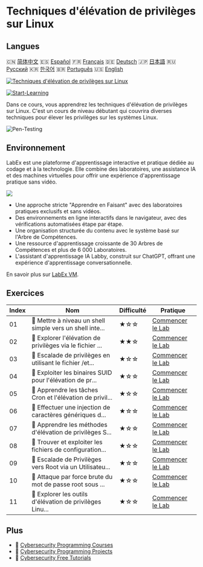 # Techniques d'élévation de privilèges sur Linux

## Langues

🇨🇳 [简体中文](README_zh.md) 🇪🇸 [Español](README_es.md) 🇫🇷 [Français](README_fr.md) 🇩🇪 [Deutsch](README_de.md) 🇯🇵 [日本語](README_ja.md) 🇷🇺 [Русский](README_ru.md) 🇰🇷 [한국어](README_ko.md) 🇧🇷 [Português](README_pt.md) 🇺🇸 [English](README.md) 

[![Techniques d'élévation de privilèges sur Linux](https://cover-creator.labex.io/privilege-escalation-techniques-on-linux.png?lang=fr)](https://labex.io/fr/courses/privilege-escalation-techniques-on-linux)

[![Start-Learning](https://img.shields.io/badge/Start-Learning-whitesmoke?style=for-the-badge)](https://labex.io/fr/courses/privilege-escalation-techniques-on-linux)

Dans ce cours, vous apprendrez les techniques d'élévation de privilèges sur Linux. C'est un cours de niveau débutant qui couvrira diverses techniques pour élever les privilèges sur les systèmes Linux.

![Pen-Testing](https://img.shields.io/badge/Pen-Testing-whitesmoke?style=for-the-badge&logo=pen-testing)


## Environnement

LabEx est une plateforme d'apprentissage interactive et pratique dédiée au codage et à la technologie. Elle combine des laboratoires, une assistance IA et des machines virtuelles pour offrir une expérience d'apprentissage pratique sans vidéo.

![](https://tutorial-screenshot.getvm.io/images/vm-1725247253.png)

- Une approche stricte "Apprendre en Faisant" avec des laboratoires pratiques exclusifs et sans vidéos.
- Des environnements en ligne interactifs dans le navigateur, avec des vérifications automatisées étape par étape.
- Une organisation structurée du contenu avec le système basé sur l'Arbre de Compétences.
- Une ressource d'apprentissage croissante de 30 Arbres de Compétences et plus de 6 000 Laboratoires.
- L'assistant d'apprentissage IA Labby, construit sur ChatGPT, offrant une expérience d'apprentissage conversationnelle.

En savoir plus sur [LabEx VM](https://support.labex.io/using-labex/virtual-machine).

## Exercices

|   Index | Nom                                                      | Difficulté   | Pratique                                                                                                                                                     |
|---------|----------------------------------------------------------|--------------|--------------------------------------------------------------------------------------------------------------------------------------------------------------|
|      01 | 📖 Mettre à niveau un shell simple vers un shell inte... | ★☆☆          | <a target='_blank' href='https://labex.io/fr/tutorials/upgrade-simple-shell-to-interactive-shell-in-nmap-416148'>Commencer le Lab</a>                        |
|      02 | 📖 Explorer l'élévation de privilèges via le fichier ... | ★★☆          | <a target='_blank' href='https://labex.io/fr/tutorials/explore-privilege-escalation-via-etc-passwd-file-in-nmap-416141'>Commencer le Lab</a>                 |
|      03 | 📖 Escalade de privilèges en utilisant le fichier /et... | ★☆☆          | <a target='_blank' href='https://labex.io/fr/tutorials/escalate-privileges-using-etc-shadow-file-in-linux-416142'>Commencer le Lab</a>                       |
|      04 | 📖 Exploiter les binaires SUID pour l'élévation de pr... | ★☆☆          | <a target='_blank' href='https://labex.io/fr/tutorials/nmap-exploit-suid-binaries-for-privilege-escalation-in-linux-416147'>Commencer le Lab</a>             |
|      05 | 📖 Apprendre les tâches Cron et l'élévation de privil... | ★☆☆          | <a target='_blank' href='https://labex.io/fr/tutorials/learn-cron-jobs-and-privilege-escalation-in-nmap-416140'>Commencer le Lab</a>                         |
|      06 | 📖 Effectuer une injection de caractères génériques d... | ★☆☆          | <a target='_blank' href='https://labex.io/fr/tutorials/perform-wildcard-injection-in-nmap-for-privilege-escalation-416144'>Commencer le Lab</a>              |
|      07 | 📖 Apprendre les méthodes d'élévation de privilèges S... | ★☆☆          | <a target='_blank' href='https://labex.io/fr/tutorials/learn-sudo-privilege-escalation-methods-in-nmap-416145'>Commencer le Lab</a>                          |
|      08 | 📖 Trouver et exploiter les fichiers de configuration... | ★☆☆          | <a target='_blank' href='https://labex.io/fr/tutorials/find-and-exploit-sensitive-config-files-for-privilege-escalation-in-nmap-416138'>Commencer le Lab</a> |
|      09 | 📖 Escalade de Privilèges vers Root via un Utilisateu... | ★☆☆          | <a target='_blank' href='https://labex.io/fr/tutorials/nmap-escalate-privileges-to-root-via-intermediate-user-in-nmap-416146'>Commencer le Lab</a>           |
|      10 | 📖 Attaque par force brute du mot de passe root sous ... | ★☆☆          | <a target='_blank' href='https://labex.io/fr/tutorials/brute-force-root-password-in-linux-with-sucrack-and-hydra-416139'>Commencer le Lab</a>                |
|      11 | 📖 Explorer les outils d'élévation de privilèges Linu... | ★☆☆          | <a target='_blank' href='https://labex.io/fr/tutorials/explore-linux-privilege-escalation-tools-in-nmap-416143'>Commencer le Lab</a>                         |

## Plus

- 🔗 [Cybersecurity Programming Courses](https://github.com/labex-labs/awesome-programming-courses)
- 🔗 [Cybersecurity Programming Projects](https://github.com/labex-labs/awesome-programming-projects)
- 🔗 [Cybersecurity Free Tutorials](https://github.com/labex-labs/cybersecurity-free-tutorials)

